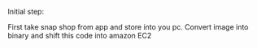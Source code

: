Initial step:


First take snap shop from app and store into you pc.
Convert image into binary and shift this code into amazon EC2
